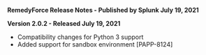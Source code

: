 **RemedyForce Release Notes - Published by Splunk July 19, 2021**


**Version 2.0.2 - Released July 19, 2021**

* Compatibility changes for Python 3 support
* Added support for sandbox environment [PAPP-8124]
